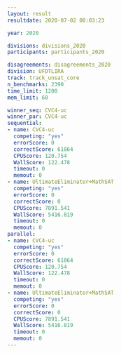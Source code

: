 ```yaml
---
layout: result
resultdate: 2020-07-02 00:03:23

year: 2020

divisions: divisions_2020
participants: participants_2020

disagreements: disagreements_2020
division: UFDTLIRA
track: track_unsat_core
n_benchmarks: 2390
time_limit: 1200
mem_limit: 60

winner_seq: CVC4-uc
winner_par: CVC4-uc
sequential:
- name: CVC4-uc
  competing: "yes"
  errorScore: 0
  correctScore: 61864
  CPUScore: 120.754
  WallScore: 122.478
  timeout: 0
  memout: 0
- name: UltimateEliminator+MathSAT
  competing: "yes"
  errorScore: 0
  correctScore: 0
  CPUScore: 7891.541
  WallScore: 5416.819
  timeout: 0
  memout: 0
parallel:
- name: CVC4-uc
  competing: "yes"
  errorScore: 0
  correctScore: 61864
  CPUScore: 120.754
  WallScore: 122.478
  timeout: 0
  memout: 0
- name: UltimateEliminator+MathSAT
  competing: "yes"
  errorScore: 0
  correctScore: 0
  CPUScore: 7891.541
  WallScore: 5416.819
  timeout: 0
  memout: 0
---
```


